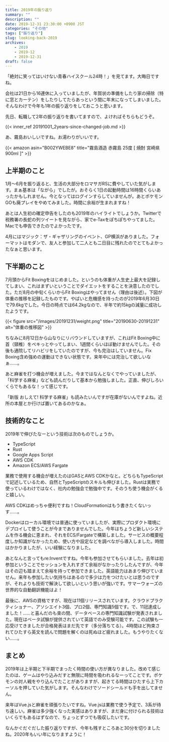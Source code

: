 ```yaml
---
title: 2019年の振り返り
summary: ""
description: ""
date: 2019-12-31 23:30:00 +0900 JST
categories: "その他"
tags: ["振り返り"]
slug: looking-back-2019
archives:
    - 2019
    - 2019-12
    - 2019-12-31
draft: false
---
```


「絶対に笑ってはいけない青春ハイスクール24時！」を見てます。大晦日ですね。

会社は21日から16連休に入っていましたが、年賀状の準備をしたり家の掃除（特に窓とカーテン）をしたりしてたらあっという間に年末になってしまいました。そんなわけで今年も1年の振り返りをしておこうと思います。

先日、転職して2年の振り返りを書いてますので、よければそちらもどうぞ。

{{< inner_ref 20191001_2years-since-changed-job.md >}}

あ、霧島おいしいですね。お湯わりがいいです。

{{< amazon asin="B002YWEBE8" title="霧島酒造 赤霧島 25度 [ 焼酎 宮崎県 900ml ]" >}}

## 上半期のこと

1月〜6月を振り返ると、生活の大部分をロマサガRSに費やしていた気がします。まぁ基本は「ながら」でしたが。おそらく1日の起動時間は16時間くらいあったかもしれません。今となってはログインすらしていませんが。あとポケモンGOも廃プレイをやめてみました。時間に余裕が生まれますね！

あとは人生初の確定申告をしたのも2019年のハイライトでしょうか。Twitterで税務署の長蛇の列ツイートを見ながら、家でe-Taxをぽちぽちやってました。Macでも申告できたのでよかったです。

4月にはマジック：ザ・ギャザリングのイベント、GP横浜がありました。フォーマットはモダンで、友人と参加して二人とも二日目に残れたのでとてもよかったなぁと思います。

## 下半期のこと

7月頭からFit Boxingをはじめました。というのも体重が人生史上最大を記録してしまい、これはまずいということでダイエットをすることを決意したのでした。ただ8月の中旬くらいからFit Boxingはやってません（理由は後述）。下図が体重の推移を記録したものです。やばいと危機感を持ったのが2019年6月30日で79.6kgでした。今日の時点では64.2kgなので、半年で約15kgの減量に成功したようです。

{{< figure src="/images/20191231/weight.png" title="20190630-20191231" alt="体重の推移図" >}}

ちなみに8月12日から山なりにリバウンドしていますが、これはFit Boxing中に首（頸椎）をペキっとやってしまい、1週間くらいほぼ動けませんでした。その後も通院してリハビリをしていたのですが、今も完治はしていません。Fix Boxing含め強めの運動はできない状態です。来年中には完治して欲しいなぁ……。

あと麻雀を打つ機会が増えました。今まではなんとなくでやっていましたが、「科学する麻雀」なども読んだりして基本から勉強しました。正直、伸びしろいくらでもあるな！って感じです。

<!-- [asin:4061497650:detail] -->

「新版 おしえて! 科学する麻雀」も読みたいんですが在庫がないんですよね。近所の本屋とか行けば置いてあるのかなぁ。

<!-- [asin:4800313457:detail] -->

## 技術的なこと

2019年で伸びたなーという技術は次のものでしょうか。

- TypeScript
- Rust
- Google Apps Script
- AWS CDK
- Amazon ECS/AWS Fargate

業務で使用する機会が増えたのはGASとAWS CDKかなと。どちらもTypeScriptで記述しているため、自然とTypeScriptのスキルも伸びました。Rustは実務で使っているわけではなく、社内の勉強会で勉強中です。そのうち使う機会がくると嬉しい。

AWS CDKはめっちゃ便利ですね！CloudFormationはもう書きたくないっす……。

Dockerはローカル環境では普通に使っていましたが、実際にプロダクト環境にデプロイして使うことが今までありませんでした。今年はちょうど新しいシステムを作る機会に恵まれ、それをECS/Fargateで構築しました。サービスの概要程度しか知識がなかったため、使い方や設定などを調べながら導入しました。時間はかかりましたが、いい経験になりました。

あとなんと言ってもre:Inventですね。今年も参加させてもらいました。去年は初参加ということでセッションを入れすぎて余裕がなかったりしたんですが、今年はその辺も踏まえて余裕を持って参加できました。英語能力はあまり伸びていません。来年も参加したい気持ちはあるので多少は力をつけたいとは思うのですが、それよりも技術で解決して欲しいという思いが強いです。サマーウォーズの世界的な自動翻訳機能はよ！

最後に、AWSの資格ですが、現在は11個リリースされています。クラウドプラクティショナー、アソシエイト3個、プロ2個、専門知識5個です。で、11冠達成しました！……と喜んだのも束の間、データベースの専門知識試験が発表されました。現在はベータ試験が提供されていて英語でのみ受験可能です。この試験も一応受けてきましたが合格発表はまだ先です（多分落ちてる）。4時間ほど拘束されてひたすら英文を読んで問題を解くのは死ぬほど疲れました。もうやりたくない……。

## まとめ

2019年は上半期と下半期でまったく時間の使い方が異なりました。改めて感じたのは、ゲームはやり込みだすと無限に時間を吸われるなーってことです。ポケモンの対人戦をやり込んでたことがありますが、起きてる時間はひたすら上下カーソルを押していた気がします。そんなわけでソードシールドも手を出してません。

来年はVue.jsと麻雀を頑張りたいですね。Vue.jsは業務で使う予定で、3系が待ち遠しい。麻雀は多少強くなった実感はありますが、まだ身に付けられる技術はいくらでもあるはずなので、ちょっとずつでも吸収したいです。

なんかぐだぐだした振り返りですが、今年も残すところあと30分を切りましたね。2020年もいい年になりますように！
